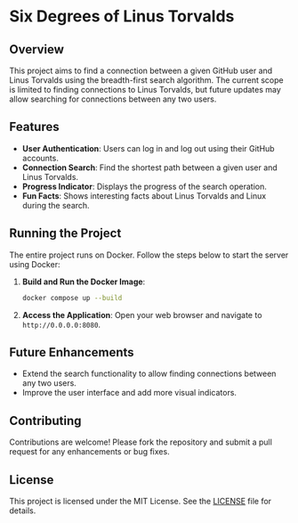 # Six Degrees of Linus Torvalds

## Overview

This project aims to find a connection between a given GitHub user and Linus Torvalds using the breadth-first search algorithm. The current scope is limited to finding connections to Linus Torvalds, but future updates may allow searching for connections between any two users.

## Features

- **User Authentication**: Users can log in and log out using their GitHub accounts.
- **Connection Search**: Find the shortest path between a given user and Linus Torvalds.
- **Progress Indicator**: Displays the progress of the search operation.
- **Fun Facts**: Shows interesting facts about Linus Torvalds and Linux during the search.

## Running the Project

The entire project runs on Docker. Follow the steps below to start the server using Docker:

1. **Build and Run the Docker Image**:
   ```sh
   docker compose up --build
   ```
   
2. **Access the Application**:
   Open your web browser and navigate to `http://0.0.0.0:8080`.

## Future Enhancements

- Extend the search functionality to allow finding connections between any two users.
- Improve the user interface and add more visual indicators.


## Contributing

Contributions are welcome! Please fork the repository and submit a pull request for any enhancements or bug fixes.

## License

This project is licensed under the MIT License. See the [LICENSE](LICENSE) file for details.





